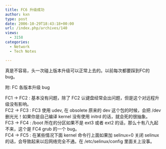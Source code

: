 ```yaml
---
title: FC6 升级成功
author: kxn
type: post
date: 2006-10-29T18:43:18+00:00
url: /index.php/archives/140
views:
  - 3158
categories:
  - Network
  - Tech Notes

---
```

真是不容易，头一次碰上版本升级可以正常上去的。以前每次都要踩到FC的bug。

附: FC 各版本升级 bug

FC1 -> FC2 : 基本没有问题，除了 FC2 认键盘经常会出问题，但是这个对远程升级没有影响。  
FC2 -> FC3 : FC3 使用 udev, 在 obsolete 原来的 dev 这个包的时候，会把 /dev 删光光！如果你是自己编译 kernel 没有使用 initrd 的话，就会死的很抽象。  
FC3 -> FC4 : /boot 所在的分区如果不是 ext3 或者 ext2 的话，那么十有八九起不来，这个是 FC4 grub 的一个 bug。  
FC4 -> FC5 : 在某些情况下面 kernel 命令行上面如果加 selinux=0 关闭 selinux 的话，会导致起来以后网络完全不通。在 /etc/selinux/config 里面关上没事。